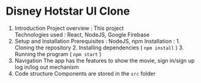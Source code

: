 # Disney Hotstar UI Clone
1. Introduction
   Project overview  : This project <br>
   Technologies used : React, NodeJS, Google Firebase
2. Setup and Installation
   Prerequisites     : NodeJS, npm
   Installation      : 1. Cloning the repository
                       2. Installing dependencies ( `npm install` )
                       3. Running the program     ( `npm start` )
3. Navigation
   The app has the features to show the movie, sign in/sign up log in/log out mechanism
4. Code structure
   Components are stored in the `src` folder


